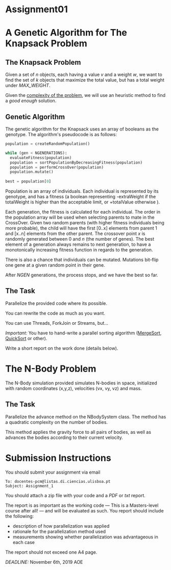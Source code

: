 Assignment01 
============

A Genetic Algorithm for The Knapsack Problem
===============================================

The Knapsack Problem
--------------------

Given a set of _n_ objects, each having a value _v_ and a weight _w_, we want to find the set of _k_ objects that maximize the total value, but has a total weight under _MAX_WEIGHT_.

Given the [complexity of the problem](https://en.wikipedia.org/wiki/Knapsack_problem#Computational_complexity), we will use an heuristic method to find a _good enough_ solution.

Genetic Algorithm
-----------------

The genetic algorithm for the Knapsack uses an array of booleans as the genotype. The algorithm's pseudocode is as follows:

```python
population = createRandomPopulation()

while (gen < NGENERATIONS):
  evaluateFitness(population)
  population = sortPopulationByDecreasingFitness(population)
  population = performCrossOver(population)
  population.mutate()
  
best = population[0]
```

Population is an array of individuals. Each individual is represented by its genotype, and has a fitness (a boolean representing -extraWeight if the totalWeight is higher than the acceptable limit, or +totalValue otherwise ). 

Each generation, the fitness is calculated for each individual. The order in the population array will be used when selecting parents to mate in the CrossOver. Given two random parents (with higher fitness individuals being more probable), the child will have the first [0..x] elements from parent 1 and [x..n] elements from the other parent. The crossover point _x_ is randomly generated between 0 and _n_ (the number of genes). The best element of a generation always remains to next generation, to have a monotonically increasing fitness function in regards to the generation.

There is also a chance that individuals can be mutated. Mutations bit-flip one gene at a given random point in their gene.

After _NGEN_ generations, the process stops, and we have the best so far.


The Task
--------

Parallelize the provided code where its possible.

You can rewrite the code as much as you want. 
 
You can use Threads, ForkJoin or Streams, but...

*Important:* You have to hand-write a parallel sorting algorithm ([MergeSort](https://en.wikipedia.org/wiki/Merge_sort#Parallel_merge_sort), [QuickSort](https://en.wikipedia.org/wiki/Quicksort#Parallelization) or other).

Write a short report on the work done (details below).


The N-Body Problem
==================

The N-Body simulation provided simulates N-bodies in space, initialized with random coordinates (x,y,z), velocities (vx, vy, vz) and mass.

The Task
--------

Parallelize the advance method on the NBodySystem class. The method has a quadratic complexity on the number of bodies.

This method applies the gravity force to all pairs of bodies, as well as advances the bodies according to their current velocity.

Submission Instructions
=======================

You should submit your assignment via email

```
To: docentes-pcm@listas.di.ciencias.ulisboa.pt
Subject: Assignment_1
```

You should attach a zip file with your code and a *PDF* or *txt* report.

The report is as important as the working code — This is a Masters-level course after all! — and will be evaluated as such. You report should include the following:

* description of how parallelization was applied
* rationale for the parallelization method used
* measurements showing whether parallelization was advantageous in each case

The report should not exceed one A4 page.

*DEADLINE:* November 6th, 2019 AOE
